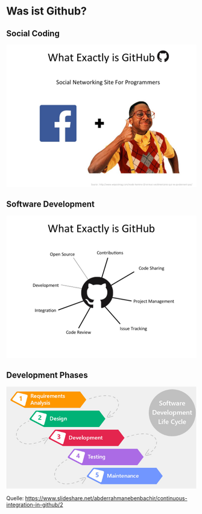 # Was ist Github?

## Social Coding

![intro](continuous-integration-in-github-2-1024.jpg)


## Software Development

![intro2](continuous-integration-in-github-3-1024.jpg)


## Development Phases


![Projekt Phasen](../software-project-phases.jpg)


Quelle: https://www.slideshare.net/abderrahmanebenbachir/continuous-integration-in-github/2


